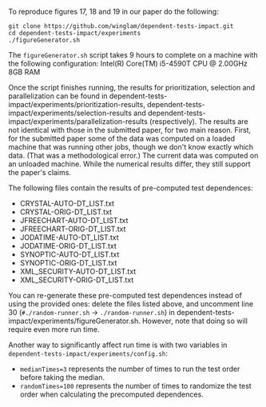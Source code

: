 To reproduce figures 17, 18 and 19 in our paper do the following:

```
git clone https://github.com/winglam/dependent-tests-impact.git
cd dependent-tests-impact/experiments
./figureGenerator.sh
```

The `figureGenerator.sh` script takes 9 hours to complete on a
machine with the following configuration:
Intel(R) Core(TM) i5-4590T CPU @ 2.00GHz 8GB RAM

Once the script finishes running, the results for prioritization,
selection and parallelization can be found in
dependent-tests-impact/experiments/prioritization-results,
dependent-tests-impact/experiments/selection-results and
dependent-tests-impact/experiments/parallelization-results (respectively).
The results are not identical with those in the submitted paper, for two
main reason.  First, for the submitted paper some of the data was computed
on a loaded machine that was running other jobs, though we don't know
exactly which data.  (That was a methodological error.)  The current data
was computed on an unloaded machine.  While the numerical results differ,
they still support the paper's claims.

The following files contain the results of pre-computed test dependences:
- CRYSTAL-AUTO-DT_LIST.txt
- CRYSTAL-ORIG-DT_LIST.txt
- JFREECHART-AUTO-DT_LIST.txt
- JFREECHART-ORIG-DT_LIST.txt
- JODATIME-AUTO-DT_LIST.txt
- JODATIME-ORIG-DT_LIST.txt
- SYNOPTIC-AUTO-DT_LIST.txt
- SYNOPTIC-ORIG-DT_LIST.txt
- XML_SECURITY-AUTO-DT_LIST.txt
- XML_SECURITY-ORIG-DT_LIST.txt

You can re-generate these pre-computed test dependences instead of using
the provided ones:
delete the files listed above,
and uncomment line 30 (`#./random-runner.sh` -> `./random-runner.sh`) in
dependent-tests-impact/experiments/figureGenerator.sh.
However, note that doing so will require even more run time.

Another way to significantly affect run time is with two variables
in `dependent-tests-impact/experiments/config.sh`:
 * `medianTimes=3` represents the number of times to run the test order before
   taking the median.
 * `randomTimes=100` represents the number of times to randomize the test
   order when calculating the precomputed dependences.
